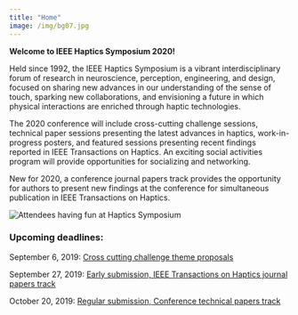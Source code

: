 ```yaml
---
title: "Home"
image: /img/bg07.jpg
---
```


**Welcome to IEEE Haptics Symposium 2020!**

Held since 1992, the IEEE Haptics Symposium is a vibrant interdisciplinary forum of research in neuroscience, perception, engineering, and design, focused on sharing new advances in our understanding of the sense of touch, sparking new collaborations, and envisioning a future in which physical interactions are enriched through haptic technologies.  

The 2020 conference will include cross-cutting challenge sessions, technical paper sessions presenting the latest advances in haptics, work-in-progress posters, and featured sessions presenting recent findings reported in IEEE Transactions on Haptics. An exciting social activities program will provide opportunities for socializing and networking.

New for 2020, a conference journal papers track provides the opportunity for authors to present new findings at the conference for simultaneous publication in IEEE Transactions on Haptics.

![Attendees having fun at Haptics Symposium](/img/slide-image-11-crop.jpg)

### Upcoming deadlines:

September 6, 2019: [Cross cutting challenge theme proposals](/presenting/cross-cutting-challenges/)

September 27, 2019: [Early submission, IEEE Transactions on Haptics journal papers track](/presenting/transactions-on-haptics-early-submission)

October 20, 2019: [Regular submission, Conference technical papers track](/presenting/technical-papers/)
